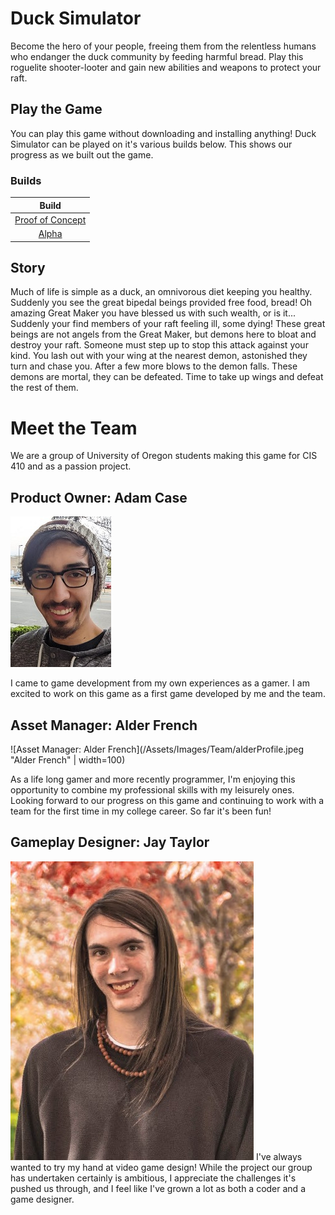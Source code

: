 # Duck Simulator
Become the hero of your people, freeing them from the relentless humans who
endanger the duck community by feeding harmful bread. Play this roguelite
shooter-looter and gain new abilities and weapons to protect your raft.

## Play the Game
You can play this game without downloading and installing anything!
Duck Simulator can be played on it's various builds below. This shows our
progress as we built out the game.

### Builds
| Build |
| :-------: |
|[Proof of Concept](https://play.unity.com/mg/other/duck-simulator-poc)|
|[Alpha](https://play.unity.com/mg/other/duck-simulator-alpha)|


## Story
Much of life is simple as a duck, an omnivorous diet keeping you healthy.
Suddenly you see the great bipedal beings provided free food, bread! Oh amazing
Great Maker you have blessed us with such wealth, or is it... Suddenly your
find members of your raft feeling ill, some dying! These great beings are not angels
from the Great Maker, but demons here to bloat and destroy your raft. Someone
must step up to stop this attack against your kind. You lash out with your
wing at the nearest demon, astonished they turn and chase you. After a
few more blows to the demon falls. These demons are mortal, they can
be defeated. Time to take up wings and defeat the rest of them.

# Meet the Team
We are a group of University of Oregon students making this game for CIS 410
and as a passion project.

## Product Owner: Adam Case
![Product Owner: Adam Case](/Assets/Images/Team/adamcase.jpg "Adam Case")

I came to game development from my own experiences as a gamer. I am excited to
work on this game as a first game developed by me and the team.

## Asset Manager: Alder French
![Asset Manager: Alder French](/Assets/Images/Team/alderProfile.jpeg "Alder French" | width=100)

As a life long gamer and more recently programmer, I'm enjoying this opportunity to combine my professional skills with my leisurely ones. Looking forward to our progress on this game and continuing to work with a team for the first time in my college career. So far it's been fun!

## Gameplay Designer: Jay Taylor
![Gameplay Designer: Jay Taylor](/Assets/Images/Team/jay.jpg "Jay Taylor")
I've always wanted to try my hand at video game design! While the project our group has undertaken certainly is ambitious, I appreciate the challenges it's pushed us through, and I feel like I've grown a lot as both a coder and a game designer.

